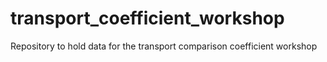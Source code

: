 # transport_coefficient_workshop
Repository to hold data for the transport comparison coefficient workshop 
